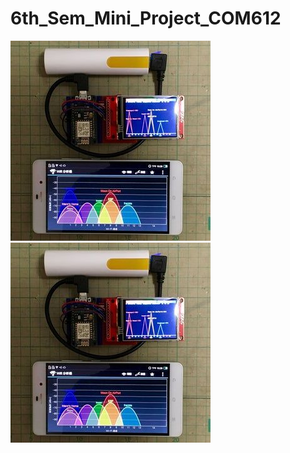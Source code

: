 # 6th_Sem_Mini_Project_COM612
![Profile picture](https://github.com/Aadhaar-debug/6th_Sem_Mini_Project_COM612/blob/main/Automation%20Module%20SS/ESP8266%20WiFi%20Analyzer.jpg)
![Profile picture](https://github.com/Aadhaar-debug/6th_Sem_Mini_Project_COM612/blob/main/Automation%20Module%20SS/ESP8266%20WiFi%20Analyzer.jpg)
